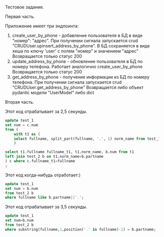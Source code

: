 Тестовое задание.

Первая часть.

Приложение имеет три эндпоинта:
1. create_user_by_phone - добавление пользователя в БД в виде "номер": "адрес". 
    При получении сигнала запускается crud "CRUDUser.upinsert_address_by_phone".
    В БД сохраняется в виде хеша по ключу 'user' с полем "номер" и значением "адрес"
    Возвращается только статус 200
2. update_address_by_phone - обновление пользователя в БД по номеру телефона.
    Работает аналогично create_user_by_phone
    Возвращается только статус 200
3. get_address_by_phone - получение информации из БД по номеру телефона.
    При получении сигнала запускается crud "CRUDUser.get_address_by_phone"
    Возвращается либо объект pydantic модели "UserModel" либо dict
    

Вторая часть.

Этот код отрабатывает за 2,5 секунды.

```sql
update test_1
set num = c.num
from (
    with t1 as (
    select fullname, split_part(fullname, '.', 1) norm_name from test_1
    )

select t1.fullname fullname_t1, t1.norm_name, b.num from t1
left join test_2 b on t1.norm_name=b.partname
) c where c.fullname_t1=fullname
;
```

Этот код когда-нибудь отработает:)

```sql
update test_1
set num = b.num
from test_2 b
where fullname like b.partname||'.';
```

Этот код отрабатывает за 3,5 секунды.
```sql
update test_1
set num=b.num
from test_2 b
where substring(fullname,1,position('.' in fullname)-1) = b.partname;
```

